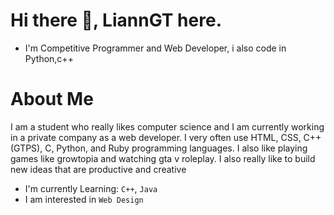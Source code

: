 # Hi there :wave:, LiannGT here.
- I'm Competitive Programmer and Web Developer, i also code in Python,c++

# About Me
I am a student who really likes computer science and I am currently working in a private company as a web developer. 
I very often use HTML, CSS, C++ (GTPS), C, Python, and Ruby programming languages. I also like playing games like growtopia and watching gta v roleplay. 
I also really like to build new ideas that are productive and creative
 - I'm currently Learning: `C++`, `Java`
 - I am interested in `Web Design`

